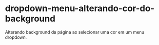 # dropdown-menu-alterando-cor-do-background
 Alterando background da página ao selecionar uma cor em um menu dropdown.
